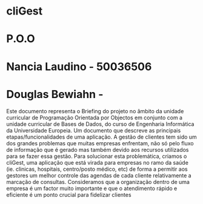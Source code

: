 # cliGest
# P.O.O
# Nancia Laudino - 50036506
# Douglas Bewiahn - 


Este documento representa o Briefing do projeto no âmbito da unidade curricular de Programação Orientada por Objectos em conjunto com a unidade curricular de Bases de Dados, do curso de Engenharia Informática da Universidade Europeia. Um documento que descreve as principais etapas/funcionalidades de uma aplicação.
A gestão de clientes tem sido um dos grandes problemas que muitas empresas enfrentam, não só pelo fluxo de informação que é gerado mas também devido aos recursos utilizados para se fazer essa gestão. Para solucionar esta problemática, criamos o cliGest, uma aplicação que está virada para empresas no ramo da saúde (ie. clinicas, hospitais, centro/posto médico, etc)  de forma a permitir aos gestores um melhor controle das agendas de cada cliente relativamente a marcação de consultas. Consideramos que a organização dentro de uma empresa é um factor muito importante e que o atendimento rápido e eficiente é um ponto crucial para fidelizar clientes